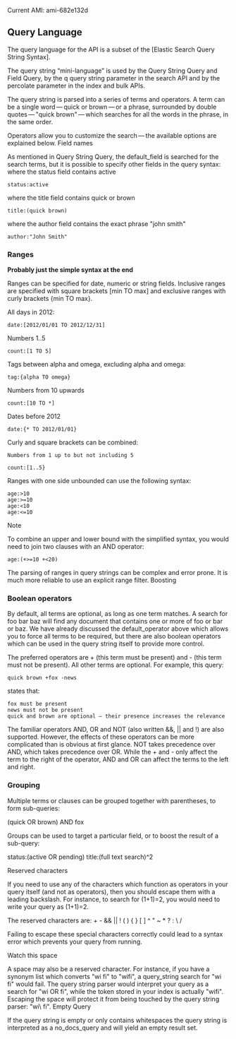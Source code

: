 Current AMI: ami-682e132d

## Query Language

The query language for the API is a subset of the [Elastic Search Query String Syntax].

The query string “mini-language” is used by the Query String Query and Field
Query, by the q query string parameter in the search API and by the percolate
parameter in the index and bulk APIs.

The query string is parsed into a series of terms and operators. A term can be
a single word — quick or brown — or a phrase, surrounded by double
quotes — "quick brown" — which searches for all the words in the phrase, in the
same order.

Operators allow you to customize the search — the available options are explained below.
Field names

As mentioned in Query String Query, the default_field is searched for the
search terms, but it is possible to specify other fields in the query syntax:
where the status field contains active

    status:active

where the title field contains quick or brown

    title:(quick brown)

where the author field contains the exact phrase "john smith"

    author:"John Smith"

### Ranges

**Probably just the simple syntax at the end**

Ranges can be specified for date, numeric or string fields. Inclusive ranges
are specified with square brackets [min TO max] and exclusive ranges with curly
brackets {min TO max}.

All days in 2012:

    date:[2012/01/01 TO 2012/12/31]

Numbers 1..5

    count:[1 TO 5]

Tags between alpha and omega, excluding alpha and omega:

    tag:{alpha TO omega}

Numbers from 10 upwards

    count:[10 TO *]

Dates before 2012

    date:{* TO 2012/01/01}

Curly and square brackets can be combined:

    Numbers from 1 up to but not including 5

    count:[1..5}

Ranges with one side unbounded can use the following syntax:

    age:>10
    age:>=10
    age:<10
    age:<=10

Note

To combine an upper and lower bound with the simplified syntax, you would need
to join two clauses with an AND operator:

    age:(+>=10 +<20)

The parsing of ranges in query strings can be complex and error prone. It is
much more reliable to use an explicit range filter.  Boosting

### Boolean operators

By default, all terms are optional, as long as one term matches. A search for
foo bar baz will find any document that contains one or more of foo or bar or
baz. We have already discussed the default_operator above which allows you to
force all terms to be required, but there are also boolean operators which can
be used in the query string itself to provide more control.

The preferred operators are + (this term must be present) and - (this term must
not be present). All other terms are optional. For example, this query:

    quick brown +fox -news

states that:

    fox must be present
    news must not be present
    quick and brown are optional — their presence increases the relevance 

The familiar operators AND, OR and NOT (also written &&, || and !) are also
supported. However, the effects of these operators can be more complicated than
is obvious at first glance. NOT takes precedence over AND, which takes
precedence over OR. While the + and - only affect the term to the right of the
operator, AND and OR can affect the terms to the left and right.

### Grouping

Multiple terms or clauses can be grouped together with parentheses, to form
sub-queries:

(quick OR brown) AND fox

Groups can be used to target a particular field, or to boost the result of a
sub-query:

status:(active OR pending) title:(full text search)^2

Reserved characters

If you need to use any of the characters which function as operators in your
query itself (and not as operators), then you should escape them with a leading
backslash. For instance, to search for (1+1)=2, you would need to write your
query as \(1\+1\)=2.

The reserved characters are: + - && || ! ( ) { } [ ] ^ " ~ * ? : \ /

Failing to escape these special characters correctly could lead to a syntax error which prevents your query from running.

Watch this space

A space may also be a reserved character. For instance, if you have a synonym
list which converts "wi fi" to "wifi", a query_string search for "wi fi" would
fail. The query string parser would interpret your query as a search for "wi OR
fi", while the token stored in your index is actually "wifi". Escaping the
space will protect it from being touched by the query string parser: "wi\ fi".
Empty Query

If the query string is empty or only contains whitespaces the query string is
interpreted as a no_docs_query and will yield an empty result set.


[stash]: http://www.elasticsearch.org/guide/en/elasticsearch/reference/current/query-dsl-query-string-query.html#query-string-syntax
